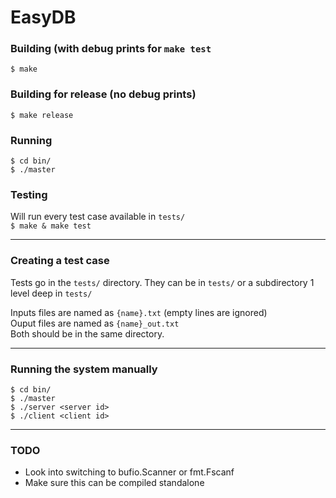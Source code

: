 # EasyDB

### Building (with debug prints for `make test`
`$ make`  

### Building for release (no debug prints)
`$ make release`  

### Running
`$ cd bin/`  
`$ ./master`  

### Testing
Will run every test case available in `tests/`  
`$ make & make test`  

___

### Creating a test case
Tests go in the `tests/` directory. They can be in `tests/` or a subdirectory 1
level deep in `tests/`  
  
Inputs files are named as `{name}.txt` (empty lines are ignored)  
Ouput files are named as `{name}_out.txt`  
Both should be in the same directory.  

___

### Running the system manually
`$ cd bin/`  
`$ ./master`  
`$ ./server <server id>`  
`$ ./client <client id>`  

___

### TODO
* Look into switching to bufio.Scanner or fmt.Fscanf
* Make sure this can be compiled standalone
